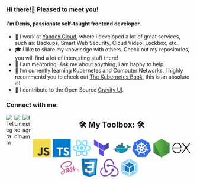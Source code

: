### Hi there!👋  Pleased to meet you!

#### I'm Denis, passionate self-taught frontend developer. 

- 👷 I work at [Yandex Cloud](https://github.com/yandex-cloud), where i developed a lot of great services, such as: Backups, Smart Web Security, Cloud Video, Lockbox, etc.
- 🎓 I like to share my knowledge with others. Check out my repositories, you will find a lot of interesting stuff there!
- 💬 I am mentoring! Ask me about anything, i am happy to help.
- 🌱 I’m currently learning Kubernetes and Computer Networks. I highly recommentd you to check out [The Kubernetes Book](https://www.amazon.com/Kubernetes-Book-Version-November-2018-ebook/dp/B072TS9ZQZ/ref=sr_1_1?crid=1QSNBECVRQQXH&dib=eyJ2IjoiMSJ9.GOxj3eL-QfobeqY7SErtlp_Bm76_lMjGC2Y_TcWf8C-C9EHmpPTEy7SkPLDyw1wrtNg7xPCidVqzui5zmNpKrrEF0DrnEAU4shLrlkmoFyoliqeZKNFxRPwQ3mrnSa7cDwoGLPWPbdfhfZMhqBcUg6BEPvP0yyrvZT5hHzlrLWeMyk7ufrxb1NprCOWPnIGEAl7nRZxekOStB_E1RYbJ5dMemFOIBcKrs75RH7VOIwk.nP6QZR_vEdFaHmb4oAaVLF-MeVTjqy37lfM3k2d7hz0&dib_tag=se&keywords=The+Kubernetes+Book&qid=1715447475&s=books&sprefix=the+kubernetes+book,stripbooks-intl-ship,200&sr=1-1), this is an absolute 🔥!
- 🌿 I contribute to the Open Source [Gravity UI](https://gravity-ui.com/).

### Connect with me:
[<img align="left" alt="Telegram" width="22px" src="https://upload.wikimedia.org/wikipedia/commons/thumb/8/83/Telegram_2019_Logo.svg/1200px-Telegram_2019_Logo.svg.png" />](https://t.me/Snoopec)
[<img align="left" alt="LinkedIn" width="22px" src="https://upload.wikimedia.org/wikipedia/commons/thumb/c/c9/Linkedin.svg/2048px-Linkedin.svg.png" />](https://www.linkedin.com/in/denis-vershkov-00ab561a9/)
[<img align="left" alt="Instagram" width="22px" src="https://upload.wikimedia.org/wikipedia/commons/thumb/a/a5/Instagram_icon.png/1024px-Instagram_icon.png" />](https://www.instagram.com/denisvershkov/)



<h2 align="center">🛠️ My Toolbox: 🛠️</h2>
<div align="center">
<img src="https://github.com/devicons/devicon/blob/master/icons/javascript/javascript-original.svg" alt="Javascript Logo" width="50" height="50" /> 
<img src="https://github.com/devicons/devicon/blob/master/icons/typescript/typescript-original.svg" alt="Typescript Logo" width="50" height="50" /> 
<img src="https://github.com/devicons/devicon/blob/master/icons/react/react-original.svg"  alt="React logo" width="50" height="50"/>
<img src="https://github.com/devicons/devicon/blob/master/icons/terraform/terraform-original.svg"  alt="Terraform logo" width="50" height="50"/>
<img src="https://github.com/devicons/devicon/blob/master/icons/docker/docker-original.svg"  alt="Docker logo" width="50" height="50"/>
<img src="https://github.com/devicons/devicon/blob/master/icons/kubernetes/kubernetes-original.svg"  alt="Kubernetes logo" width="50" height="50"/>
<img src="https://github.com/devicons/devicon/blob/master/icons/nodejs/nodejs-original.svg"  alt="Node JS Logo" width="50" height="50"/>
<img src="https://github.com/devicons/devicon/blob/master/icons/express/express-original.svg"  alt="Express Logo" width="50" height="50"/>
<img src="https://github.com/devicons/devicon/blob/master/icons/sass/sass-original.svg"  alt="Sass logo" width="50" height="50"/>
<img src="https://github.com/devicons/devicon/blob/master/icons/css3/css3-original.svg"  alt="CSS logo" width="50" height="50"/>
<img src="https://github.com/devicons/devicon/blob/master/icons/redux/redux-original.svg"  alt="Redux logo" width="50" height="50"/>
<img src="https://github.com/devicons/devicon/blob/master/icons/webpack/webpack-original.svg"  alt="Webpack logo" width="50" height="50"/>
</div>
